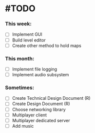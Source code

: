#TODO
=======

### This week:

- [ ] Implement GUI
- [ ] Build level editor
- [ ] Create other method to hold maps

### This month:

- [ ] Implement file logging
- [ ] Implement audio subsystem

### Sometimes:

- [ ] Create Technical Design Document (R)
- [ ] Create Design Document (R)
- [ ] Choose networking library 
- [ ] Multiplayer client
- [ ] Multiplayer dedicated server
- [ ] Add music
